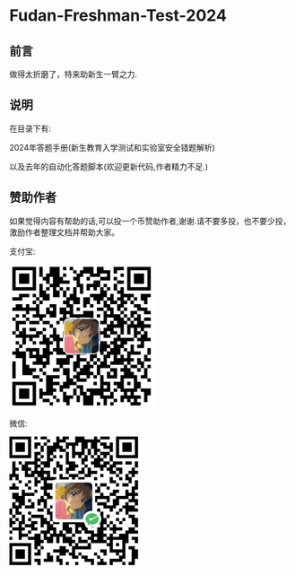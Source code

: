 # Fudan-Freshman-Test-2024

## 前言

做得太折磨了，特来助新生一臂之力.

## 说明

在目录下有:

2024年答题手册(新生教育入学测试和实验室安全错题解析)

以及去年的自动化答题脚本(欢迎更新代码,作者精力不足.)

## 赞助作者

如果觉得内容有帮助的话,可以投一个币赞助作者,谢谢.请不要多投，也不要少投，激励作者整理文档并帮助大家。

支付宝:

![支付宝收款码](Pics/支付宝收款码.png)

微信:

![微信收款码](Pics/微信收款码.png)